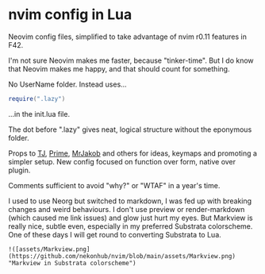 # nvim config in Lua
Neovim config files, simplified to take advantage of nvim r0.11 features in F42.

I'm not sure Neovim makes me faster, because "tinker-time".
But I do know that Neovim makes me happy, and that should count for something.

No UserName folder. Instead uses...
```lua
require(".lazy")
```
...in the init.lua file.

The dot before ".lazy" gives neat, logical structure without the eponymous folder.

Props to [TJ](https://github.com/tjdevries), [Prime](https://github.com/ThePrimeagen), [MrJakob](https://github.com/jakobwesthoff ) and others for ideas, keymaps and promoting a simpler setup.
New config focused on function over form, native over plugin.

Comments sufficient to avoid "why?" or "WTAF" in a year's time.

I used to use Neorg but switched to markdown, I was fed up with breaking changes and weird behaviours. I don't use preview or render-markdown (which caused me link issues) and glow just hurt my eyes. But Markview is really nice, subtle even, especially in my preferred Substrata colorscheme. One of these days I will get round to converting Substrata to Lua.

```
!([assets/Markview.png](https://github.com/nekonhub/nvim/blob/main/assets/Markview.png) "Markview in Substrata colorscheme")
```

[great markdown cheatsheet]: https://github.com/im-luka/markdown-cheatsheet

